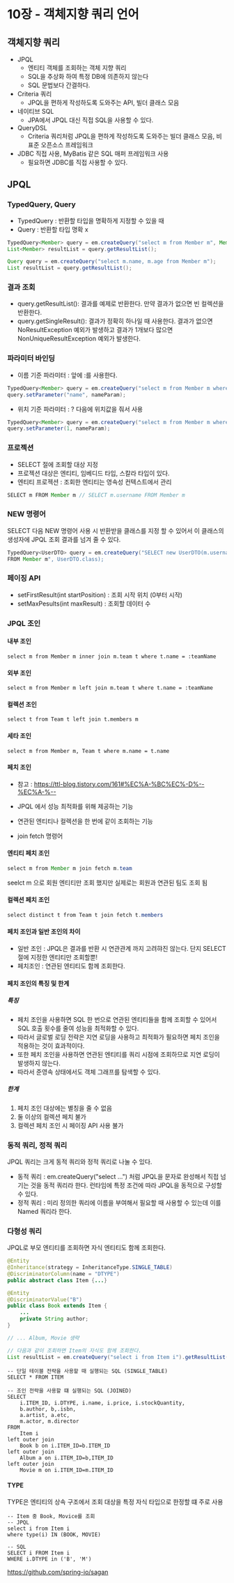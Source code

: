 # 10장 - 객체지향 쿼리 언어

## 객체지향 쿼리
- JPQL 
  - 엔티티 객체를 조회하는 객체 지향 쿼리
  - SQL을 추상화 하여 특정 DB에 의존하지 않는다
  - SQL 문법보다 간결하다.
- Criteria 쿼리
  - JPQL을 편하게 작성하도록 도와주는 API, 빌더 클래스 모음
- 네이티브 SQL
  - JPA에서 JPQL 대신 직접 SQL을 사용할 수 있다.
- QueryDSL
  - Criteria 쿼리처럼 JPQL을 편하게 작성하도록 도와주는 빌더 클래스 모음, 비표준 오픈소스 프레임워크
- JDBC 직접 사용, MyBatis 같은 SQL 매퍼 프레임워크 사용
  - 필요하면 JDBC를 직접 사용할 수 있다.


## JPQL
### TypedQuery, Query
- TypedQuery : 반환할 타입을 명확하게 지정할 수 있을 때
- Query : 반환할 타입 명확 x
```java
TypedQuery<Member> query = em.createQuery("select m from Member m", Member.class);
List<Member> resultList = query.getResultList();

Query query = em.createQuery("select m.name, m.age from Member m");
List resultList = query.getResultList();
```

### 결과 조회
- query.getResultList(): 결과를 예제로 반환한다.  만약 결과가 없으면 빈 컬렉션을 반환한다.
- query.getSingleResult(): 결과가 정확히 하나일 때 사용한다.  결과가 없으면 NoResultException 예외가 발생하고 결과가 1개보다 많으면 NonUniqueResultException 예외가 발생한다.

### 파라미터 바인딩
- 이름 기준 파라미터 : 앞에 :를 사용한다.

```java
TypedQuery<Member> query = em.createQuery("select m from Member m where m.name = :name", Member.class);
query.setParameter("name", nameParam);
```
- 위치 기준 파라미터 : ? 다음에 위치값을 줘서 사용
```java
TypedQuery<Member> query = em.createQuery("select m from Member m where m.name = ?1", Member.class);
query.setParameter(1, nameParam);
```


### 프로젝션
- SELECT 절에 조회할 대상 지정
- 프로젝션 대상은 엔티티, 임베디드 타입, 스칼라 타입이 있다.
- 엔티티 프로젝션 : 조회한 엔티티는 영속성 컨텍스트에서 관리

```java
SELECT m FROM Member m // SELECT m.username FROM Member m
```

### NEW 명령어
SELECT 다음 NEW 명령어 사용 시 반환받을 클래스를 지정 할 수 있어서  이 클래스의 생성자에 JPQL 조회 결과를 넘겨 줄 수 있다.
```java
TypedQuery<UserDTO> query = em.createQuery("SELECT new UserDTO(m.username, m.age)
FROM Member m", UserDTO.class);
```
### 페이징 API
  - setFirstResult(int startPosition) : 조회 시작 위치 (0부터 시작)
  - setMaxPesults(int maxResult) : 조회할 데이터 수

### JPQL 조인

#### 내부 조인

```
select m from Member m inner join m.team t where t.name = :teamName
```

#### 외부 조인
```
select m from Member m left join m.team t where t.name = :teamName
```

#### 컬렉션 조인
```
select t from Team t left join t.members m
```
#### 세타 조인
```
select m from Member m, Team t where m.name = t.name
```

#### 페치 조인
- 참고 : https://ttl-blog.tistory.com/161#%EC%A-%BC%EC%-D%--%EC%A-%--

- JPQL 에서 성능 최적화를 위해 제공하는 기능
- 연관된 엔티티나 컬렉션을 한 번에 같이 조회하는 기능
- join fetch 명령어 

#### 엔티티 페치 조인
```java
select m from Member m join fetch m.team
```
seelct m 으로 회원 엔티티만 조회 했지만 실제로는 회원과 연관된 팀도 조회 됨

#### 컬렉션 페치 조인
```java
select distinct t from Team t join fetch t.members
```

#### 페치 조인과 일반 조인의 차이
- 일반 조인 : JPQL은 결과를 반환 시 연관관계 까지 고려햐진 않는다. 단지 SELECT 절에 지정한 엔티티만 조회할뿐!
- 페치조인 : 연관된 엔티티도 함께 조회한다.

#### 페치 조인의 특징 및 한계
##### 특징
- 페치 조인을 사용하면 SQL 한 번으로 연관된 엔티티들을 함께 조회할 수 있어서 SQL 호출 횟수를 줄여 성능을 최적화할 수 있다. 
- 따라서 글로벌 로딩 전략은 지연 로딩을 사용하고 최적화가 필요하면 페치 조인을 적용하는 것이 효과적이다. 
- 또한 페치 조인을 사용하면 연관된 엔티티를 쿼리 시점에 조회하므로 지연 로딩이 발생하지 않는다. 
- 따라서 준영속 상태에서도 객체 그래프를 탐색할 수 있다.

##### 한계
1. 페치 조인 대상에는 별칭을 줄 수 없음
2. 둘 이상의 컬렉션 페치 불가
3. 컬렉션 페치 조인 시 페이징 API 사용 불가

### 동적 쿼리, 정적 쿼리
JPQL 쿼리는 크게 동적 쿼리와 정적 쿼리로 나눌 수 있다.
- 동적 쿼리 : em.createQuery("select ...") 처럼 JPQL을 문자로 완성해서 직접 넘기는 것을 동적 쿼리라 한다. 런타임에 특정 조건에 따라 JPQL을 동적으로 구성할 수 있다.
- 정적 쿼리 : 미리 정의한 쿼리에 이름을 부여해서 필요할 때 사용할 수 있는데 이를 Named 쿼리라 한다.


### 다형성 쿼리
JPQL로 부모 엔티티를 조회하면 자식 엔티티도 함께 조회한다.
```java
@Entity
@Inheritance(strategy = InheritanceType.SINGLE_TABLE)
@DiscriminatorColumn(name = "DTYPE")
public abstract class Item {...}

@Entity
@DiscriminatorValue("B")
public class Book extends Item {
    ...
    private String author;
}

// ... Album, Movie 생략

// 다음과 같이 조회하면 Item의 자식도 함께 조회한다.
List resultList = em.createQuery("select i from Item i").getResultList();
```
```
-- 단일 테이블 전략을 사용할 때 실행되는 SQL (SINGLE_TABLE)
SELECT * FROM ITEM

-- 조인 전략을 사용할 떄 실행되는 SQL (JOINED)
SELECT
    i.ITEM_ID, i.DTYPE, i.name, i.price, i.stockQuantity,
    b.author, b,.isbn,
    a.artist, a.etc,
    m.actor, m.director
FROM
    Item i
left outer join
    Book b on i.ITEM_ID=b.ITEM_ID
left outer join
    Album a on i.ITEM_ID=b,ITEM_ID
left outer join
    Movie m on i.ITEM_ID=m.ITEM_ID
```

#### TYPE
TYPE은 엔티티의 상속 구조에서 조회 대상을 특정 자식 타입으로 한정할 떄 주로 사용
```
-- Item 중 Book, Movice를 조회
-- JPQL
select i from Item i
where type(i) IN (BOOK, MOVIE)

-- SQL
SELECT i FROM Item i
WHERE i.DTYPE in ('B', 'M')
```




https://github.com/spring-io/sagan
